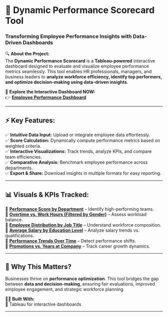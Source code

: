 # 🚀 Dynamic Performance Scorecard Tool  

### **Transforming Employee Performance Insights with Data-Driven Dashboards**  

🔍 **About the Project:**  
The **Dynamic Performance Scorecard** is a **Tableau-powered** interactive dashboard designed to evaluate and visualize employee performance metrics seamlessly. This tool enables HR professionals, managers, and business leaders to **analyze workforce efficiency, identify top performers, and optimize decision-making using data-driven insights**.  

🔗 **Explore the Interactive Dashboard NOW:**  
👉 **[Employee Performance Dashboard](https://public.tableau.com/app/profile/raju.kumar1278/viz/EmployeePerformanceAndWorkforceTrends/EmployeePerformanceDashboard1)**  

---

## **⚡ Key Features:**  
✅ **Intuitive Data Input:** Upload or integrate employee data effortlessly.  
✅ **Score Calculation:** Dynamically compute performance metrics based on weighted criteria.  
✅ **Interactive Visualizations:** Track trends, analyze KPIs, and compare team efficiencies.  
✅ **Comparative Analysis:** Benchmark employee performance across departments.  
✅ **Export & Share:** Download insights in multiple formats for easy reporting.  

---

## **📊 Visuals & KPIs Tracked:**  
🔹 **[Performance Score by Department](https://public.tableau.com/app/profile/raju.kumar1278/viz/EmployeePerformanceAndWorkforceTrends/EmployeePerformanceDashboard1)** – Identify high-performing teams.  
🔹 **[Overtime vs. Work Hours (Filtered by Gender)](https://public.tableau.com/app/profile/raju.kumar1278/viz/EmployeePerformanceAndWorkforceTrends/EmployeePerformanceDashboard1)** – Assess workload balance.  
🔹 **[Employee Distribution by Job Title](https://public.tableau.com/app/profile/raju.kumar1278/viz/EmployeePerformanceAndWorkforceTrends/EmployeePerformanceDashboard1)** – Understand workforce composition.  
🔹 **[Average Salary by Education Level](https://public.tableau.com/app/profile/raju.kumar1278/viz/EmployeePerformanceAndWorkforceTrends/EmployeePerformanceDashboard1)** – Analyze salary trends vs. qualifications.  
🔹 **[Performance Trends Over Time](https://public.tableau.com/app/profile/raju.kumar1278/viz/EmployeePerformanceAndWorkforceTrends/EmployeePerformanceDashboard1)** – Detect performance shifts.  
🔹 **[Promotions vs. Years at Company](https://public.tableau.com/app/profile/raju.kumar1278/viz/EmployeePerformanceAndWorkforceTrends/EmployeePerformanceDashboard1)** – Track career growth dynamics.  

---

## **🚀 Why This Matters?**  
Businesses thrive on **performance optimization**. This tool bridges the gap between **data and decision-making**, ensuring fair evaluations, improved employee engagement, and strategic workforce planning.  

👨‍💻 **Built With:**  
🔹 Tableau for interactive dashboards  

---

